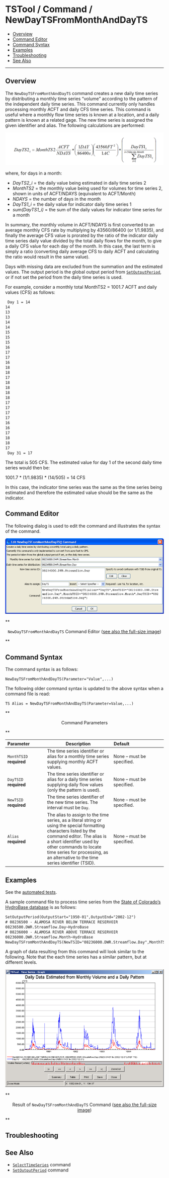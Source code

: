 # TSTool / Command / NewDayTSFromMonthAndDayTS #

* [Overview](#overview)
* [Command Editor](#command-editor)
* [Command Syntax](#command-syntax)
* [Examples](#examples)
* [Troubleshooting](#troubleshooting)
* [See Also](#see-also)

-------------------------

## Overview ##

The `NewDayTSFromMonthAndDayTS` command creates a new daily time series by
distributing a monthly time series “volume” according to the
pattern of the independent daily time series.
This command currently only handles processing monthly ACFT and daily CFS time series.
This command is useful where a monthly flow time series is known at a location,
and a daily pattern is known at a related gage.
The new time series is assigned the given identifier and alias.
The following calculations are performed:

![equation](equation.png)

where, for days in a month:

* *DayTS2_i* = the daily value being estimated in daily time series 2
* *MonthTS2* = the monthly value being used for volumes for time series 2, shown in units of ACFT/NDAYS (equivalent to ACFT/Month)
* *NDAYS*  = the number of days in the month
* *DayTS1_i* = the daily value for indicator daily time series 1
* *sum(DayTS1_i)* = the sum of the daily values for indicator time series for a month

In summary, the monthly volume in ACFT/NDAYS is first converted to an average monthly CFS
rate by multiplying by 43560/86400 (or 1/1.9835),
and finally the average CFS value is prorated by the ratio of the indicator
daily time series daily value divided by the total daily flows for the month,
to give a daily CFS value for each day of the month.
In this case, the last term is simply a ratio (converting daily average CFS to daily
ACFT and calculating the ratio would result in the same value).

Days with missing data are excluded from the summation and the estimated values.
The output period is the global output period from
[`SetOutputPeriod`](../SetOutputPeriod/SetOutputPeriod.md),
or if not set the period from the daily time series is used.

For example, consider a monthly total MonthTS2 = 1001.7 ACFT and daily values (CFS) as follows:

```text
 Day 1 = 14
14
13
13
14
14
15
15
15
16
17
17
16
18
18
17
18
18
18
18
17
17
17
17
16
16
17
18
18
17
 Day 31 = 17
```

The total is 505 CFS.  The estimated value for day 1 of the second daily time series would then be:

1001.7 * (1/1.9835) * (14/505) = 14 CFS

In this case, the indicator time series was the same as the time series being
estimated and therefore the estimated value should be the same as the indicator. 

## Command Editor ##

The following dialog is used to edit the command and illustrates the syntax of the command.

![NewDayTSFromMonthAndDayTS](NewDayTSFromMonthAndDayTS.png)

**<p style="text-align: center;">
`NewDayTSFromMonthAndDayTS` Command Editor (<a href="../NewDayTSFromMonthAndDayTS.png">see also the full-size image</a>)
</p>**

## Command Syntax ##

The command syntax is as follows:

```text
NewDayTSFromMonthAndDayTS(Parameter="Value",...)
```
The following older command syntax is updated to the above syntax when a command file is read:

```
TS Alias = NewDayTSFromMonthAndDayTS(Parameter=Value,...)
```

**<p style="text-align: center;">
Command Parameters
</p>**

|**Parameter**&nbsp;&nbsp;&nbsp;&nbsp;&nbsp;&nbsp;&nbsp;&nbsp;&nbsp;&nbsp;&nbsp;|**Description**|**Default**&nbsp;&nbsp;&nbsp;&nbsp;&nbsp;&nbsp;&nbsp;&nbsp;&nbsp;&nbsp;&nbsp;&nbsp;&nbsp;&nbsp;&nbsp;&nbsp;&nbsp;&nbsp;&nbsp;&nbsp;&nbsp;&nbsp;&nbsp;&nbsp;&nbsp;&nbsp;&nbsp;|
|--------------|-----------------|-----------------|
|`MonthTSID`<br>**required**|The time series identifier or alias for a monthly time series supplying monthly ACFT values.|None – must be specified.|
|`DayTSID`<br>**required**|The time series identifier or alias for a daily time series supplying daily flow values (only the pattern is used).|None – must be specified.|
|`NewTSID`<br>**required**|The time series identifier of the new time series.  The interval must be `Day`.|None – must be specified.|
|`Alias`<br>**required**|The alias to assign to the time series, as a literal string or using the special formatting characters listed by the command editor.  The alias is a short identifier used by other commands to locate time series for processing, as an alternative to the time series identifier (TSID).|None – must be specified.|

## Examples ##

See the [automated tests](https://github.com/OpenCDSS/cdss-app-tstool-test/tree/master/test/regression/commands/general/NewDayTSFromMonthAndDayTS).

A sample command file to process time series from the [State of Colorado’s HydroBase database](../../datastore-ref/CO-HydroBase/CO-HydroBase.md)
is as follows:

```text
SetOutputPeriod(OutputStart="1950-01",OutputEnd="2002-12")
# 08236500 - ALAMOSA RIVER BELOW TERRACE RESERVOIR
08236500.DWR.Streamflow.Day~HydroBase
# 08236000 - ALAMOSA RIVER ABOVE TERRACE RESERVOIR
08236000.DWR.Streamflow.Month~HydroBase
NewDayTSFromMonthAndDayTS(NewTSID="08236000.DWR.Streamflow.Day",MonthTSID="08236000.DWR.Streamflow.Month",DayTSID="08236500.DWR.Streamflow.Day",Alias=”DayTS”)
```
A graph of data resulting from this command will look similar to the following.
Note that the each time series has a similar pattern, but at different levels.

![NewDayTSFromMonthAndDayTS Graph](NewDayTSFromMonthAndDayTS_Graph.png)

**<p style="text-align: center;">
Result of `NewDayTSFromMonthAndDayTS` Command (<a href="../NewDayTSFromMonthAndDayTS_Graph.png">see also the full-size image</a>)
</p>**

## Troubleshooting ##

## See Also ##

* [`SelectTimeSeries`](../SelectTimeSeries/SelectTimeSeries.md) command
* [`SetOutputPeriod`](../SetOutputPeriod/SetOutputPeriod.md) command
